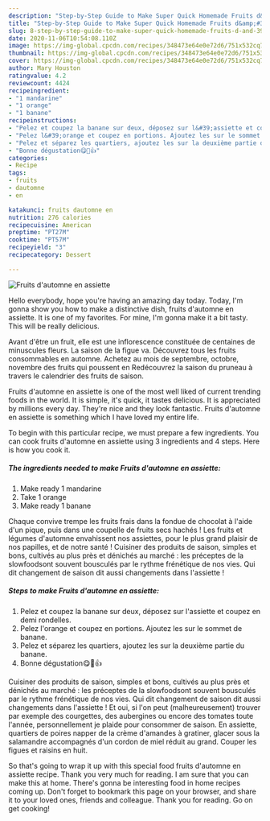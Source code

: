 ```yaml
---
description: "Step-by-Step Guide to Make Super Quick Homemade Fruits d&amp;#39;automne en assiette"
title: "Step-by-Step Guide to Make Super Quick Homemade Fruits d&amp;#39;automne en assiette"
slug: 8-step-by-step-guide-to-make-super-quick-homemade-fruits-d-and-39-automne-en-assiette
date: 2020-11-06T10:54:08.110Z
image: https://img-global.cpcdn.com/recipes/348473e64e0e72d6/751x532cq70/fruits-dautomne-en-assiette-photo-principale-de-la-recette.jpg
thumbnail: https://img-global.cpcdn.com/recipes/348473e64e0e72d6/751x532cq70/fruits-dautomne-en-assiette-photo-principale-de-la-recette.jpg
cover: https://img-global.cpcdn.com/recipes/348473e64e0e72d6/751x532cq70/fruits-dautomne-en-assiette-photo-principale-de-la-recette.jpg
author: Mary Houston
ratingvalue: 4.2
reviewcount: 4424
recipeingredient:
- "1 mandarine"
- "1 orange"
- "1 banane"
recipeinstructions:
- "Pelez et coupez la banane sur deux, déposez sur l&#39;assiette et coupez en demi rondelles."
- "Pelez l&#39;orange et coupez en portions. Ajoutez les sur le sommet de banane."
- "Pelez et séparez les quartiers, ajoutez les sur la deuxième partie du banane."
- "Bonne dégustation😋💖👍"
categories:
- Recipe
tags:
- fruits
- dautomne
- en

katakunci: fruits dautomne en 
nutrition: 276 calories
recipecuisine: American
preptime: "PT27M"
cooktime: "PT57M"
recipeyield: "3"
recipecategory: Dessert

---
```



![Fruits d&#39;automne en assiette](https://img-global.cpcdn.com/recipes/348473e64e0e72d6/751x532cq70/fruits-dautomne-en-assiette-photo-principale-de-la-recette.jpg)

Hello everybody, hope you're having an amazing day today. Today, I'm gonna show you how to make a distinctive dish, fruits d&#39;automne en assiette. It is one of my favorites. For mine, I'm gonna make it a bit tasty. This will be really delicious.

Avant d&#39;être un fruit, elle est une inflorescence constituée de centaines de minuscules fleurs. La saison de la figue va. Découvrez tous les fruits consommables en automne. Achetez au mois de septembre, octobre, novembre des fruits qui poussent en Redécouvrez la saison du pruneau à travers le calendrier des fruits de saison.

Fruits d&#39;automne en assiette is one of the most well liked of current trending foods in the world. It is simple, it's quick, it tastes delicious. It is appreciated by millions every day. They're nice and they look fantastic. Fruits d&#39;automne en assiette is something which I have loved my entire life.


To begin with this particular recipe, we must prepare a few ingredients. You can cook fruits d&#39;automne en assiette using 3 ingredients and 4 steps. Here is how you cook it.

<!--inarticleads1-->

##### The ingredients needed to make Fruits d&#39;automne en assiette:

1. Make ready 1 mandarine
1. Take 1 orange
1. Make ready 1 banane


Chaque convive trempe les fruits frais dans la fondue de chocolat à l&#39;aide d&#39;un pique, puis dans une coupelle de fruits secs hachés ! Les fruits et légumes d&#39;automne envahissent nos assiettes, pour le plus grand plaisir de nos papilles, et de notre santé ! Cuisiner des produits de saison, simples et bons, cultivés au plus près et dénichés au marché : les préceptes de la slowfoodsont souvent bousculés par le rythme frénétique de nos vies. Qui dit changement de saison dit aussi changements dans l&#39;assiette ! 

<!--inarticleads2-->

##### Steps to make Fruits d&#39;automne en assiette:

1. Pelez et coupez la banane sur deux, déposez sur l&#39;assiette et coupez en demi rondelles.
1. Pelez l&#39;orange et coupez en portions. Ajoutez les sur le sommet de banane.
1. Pelez et séparez les quartiers, ajoutez les sur la deuxième partie du banane.
1. Bonne dégustation😋💖👍


Cuisiner des produits de saison, simples et bons, cultivés au plus près et dénichés au marché : les préceptes de la slowfoodsont souvent bousculés par le rythme frénétique de nos vies. Qui dit changement de saison dit aussi changements dans l&#39;assiette ! Et oui, si l&#39;on peut (malheureusement) trouver par exemple des courgettes, des aubergines ou encore des tomates toute l&#39;année, personnellement je plaide pour consommer de saison. En assiette, quartiers de poires napper de la crème d&#39;amandes à gratiner, glacer sous la salamandre accompagnés d&#39;un cordon de miel réduit au grand. Couper les figues et raisins en huit. 

So that's going to wrap it up with this special food fruits d&#39;automne en assiette recipe. Thank you very much for reading. I am sure that you can make this at home. There's gonna be interesting food in home recipes coming up. Don't forget to bookmark this page on your browser, and share it to your loved ones, friends and colleague. Thank you for reading. Go on get cooking!
